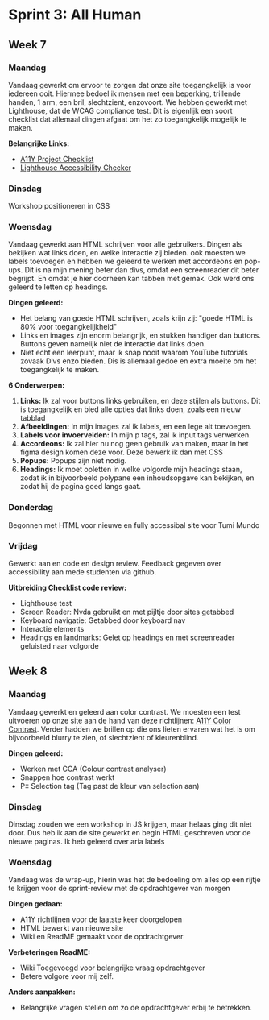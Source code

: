 # Sprint 3: All Human

## Week 7

### Maandag
Vandaag gewerkt om ervoor te zorgen dat onze site toegangkelijk is voor iedereen ooit. Hiermee bedoel ik mensen met een beperking, trillende handen, 1 arm, een bril, slechtzient, enzovoort. We hebben gewerkt met Lighthouse, dat de WCAG compliance test. Dit is eigenlijk een soort checklist dat allemaal dingen afgaat om het zo toegangkelijk mogelijk te maken.

**Belangrijke Links:**  
- [A11Y Project Checklist](https://www.a11yproject.com/checklist/)  
- [Lighthouse Accessibility Checker](https://sparkbox.com/foundry/lighthouse_chrome_website_accessibility_audit_website_accessibility_checker)  

### Dinsdag
Workshop positioneren in CSS

### Woensdag
Vandaag gewerkt aan HTML schrijven voor alle gebruikers. Dingen als bekijken wat links doen, en welke interactie zij bieden. ook moesten we labels toevoegen en hebben we geleerd te werken met accordeons en pop-ups. Dit is na mijn mening beter dan divs, omdat een screenreader dit beter begrijpt. En omdat je hier doorheen kan tabben met gemak. Ook werd ons geleerd te letten op headings.

**Dingen geleerd:**  
- Het belang van goede HTML schrijven, zoals krijn zij: "goede HTML is 80% voor toegangkelijkheid"  
- Links en images zijn enorm belangrijk, en stukken handiger dan buttons. Buttons geven namelijk niet de interactie dat links doen.  
- Niet echt een leerpunt, maar ik snap nooit waarom YouTube tutorials zovaak Divs enzo bieden. Dis is allemaal gedoe en extra moeite om het toegangkelijk te maken.  

**6 Onderwerpen:**  
1. **Links:** Ik zal voor buttons links gebruiken, en deze stijlen als buttons. Dit is toegangkelijk en bied alle opties dat links doen, zoals een nieuw tabblad  
2. **Afbeeldingen:** In mijn images zal ik labels, en een lege alt toevoegen.  
3. **Labels voor invoervelden:** In mijn p tags, zal ik input tags verwerken.  
4. **Accordeons:** Ik zal hier nu nog geen gebruik van maken, maar in het figma design komen deze voor. Deze bewerk ik dan met CSS  
5. **Popups:** Popups zijn niet nodig.  
6. **Headings:** Ik moet opletten in welke volgorde mijn headings staan, zodat ik in bijvoorbeeld polypane een inhoudsopgave kan bekijken, en zodat hij de pagina goed langs gaat.  

### Donderdag
Begonnen met HTML voor nieuwe en fully accessibal site voor Tumi Mundo

### Vrijdag
Gewerkt aan en code en design review. Feedback gegeven over accessibility aan mede studenten via github.

**Uitbreiding Checklist code review:**  
- Lighthouse test  
- Screen Reader: Nvda gebruikt en met pijltje door sites getabbed  
- Keyboard navigatie: Getabbed door keyboard nav  
- Interactie elements  
- Headings en landmarks: Gelet op headings en met screenreader geluisted naar volgorde  

## Week 8

### Maandag
Vandaag gewerkt en geleerd aan color contrast. We moesten een test uitvoeren op onze site aan de hand van deze richtlijnen: [A11Y Color Contrast](https://www.a11yproject.com/checklist/#color-contrast). Verder hadden we brillen op die ons lieten ervaren wat het is om bijvoorbeeld blurry te zien, of slechtzient of kleurenblind. 

**Dingen geleerd:**  
- Werken met CCA (Colour contrast analyser)  
- Snappen hoe contrast werkt  
- P:: Selection tag (Tag past de kleur van selection aan)  

### Dinsdag
Dinsdag zouden we een workshop in JS krijgen, maar helaas ging dit niet door. Dus heb ik aan de site gewerkt en begin HTML geschreven voor de nieuwe paginas. Ik heb geleerd over aria labels

### Woensdag
Vandaag was de wrap-up, hierin was het de bedoeling om alles op een rijtje te krijgen voor de sprint-review met de opdrachtgever van morgen

**Dingen gedaan:**  
- A11Y richtlijnen voor de laatste keer doorgelopen  
- HTML bewerkt van nieuwe site  
- Wiki en ReadME gemaakt voor de opdrachtgever  

**Verbeteringen ReadME:**  
- Wiki Toegevoegd voor belangrijke vraag opdrachtgever  
- Betere volgore voor mij zelf.  

**Anders aanpakken:**  
- Belangrijke vragen stellen om zo de opdrachtgever erbij te betrekken.  
